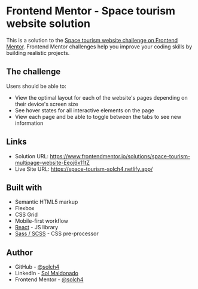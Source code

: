 # Frontend Mentor - Space tourism website solution

This is a solution to the [Space tourism website challenge on Frontend Mentor](https://www.frontendmentor.io/challenges/space-tourism-multipage-website-gRWj1URZ3). Frontend Mentor challenges help you improve your coding skills by building realistic projects.

## The challenge

Users should be able to:

- View the optimal layout for each of the website's pages depending on their device's screen size
- See hover states for all interactive elements on the page
- View each page and be able to toggle between the tabs to see new information

## Links

- Solution URL: https://www.frontendmentor.io/solutions/space-tourism-multipage-website-Eeoj6x11tZ
- Live Site URL: https://space-tourism-solch4.netlify.app/

## Built with

- Semantic HTML5 markup
- Flexbox
- CSS Grid
- Mobile-first workflow
- [React](https://reactjs.org/) - JS library
- [Sass / SCSS](https://sass-lang.com/) - CSS pre-processor

## Author

- GitHub - [@solch4](https://github.com/solch4/)
- LinkedIn - [Sol Maldonado](https://www.linkedin.com/in/sol-maldonado-fullstack/)
- Frontend Mentor - [@solch4](https://www.frontendmentor.io/profile/solch4)
